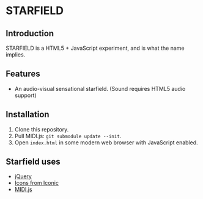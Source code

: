 # STARFIELD

## Introduction
STARFIELD is a HTML5 + JavaScript experiment, and is what the name implies.

## Features

* An audio-visual sensational starfield. (Sound requires HTML5 audio support)

## Installation
1. Clone this repository.
2. Pull MIDI.js: `git submodule update --init`.
3. Open `index.html` in some modern web browser with JavaScript enabled.

## Starfield uses

* [jQuery](http://jquery.com/)
* [Icons from Iconic](http://somerandomdude.com/work/iconic/)
* [MIDI.js](http://github.com/mudcube/MIDI.js)